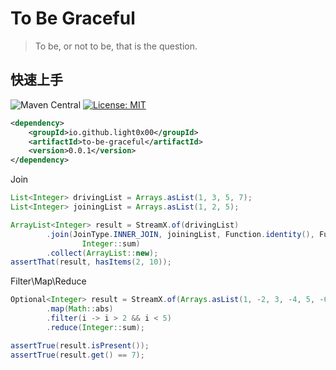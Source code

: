 # To Be Graceful

> To be, or not to be, that is the question. 

## 快速上手

![Maven Central](https://maven-badges.herokuapp.com/maven-central/io.github.light0x00/to-be-graceful/badge.svg) 
[![License: MIT](https://img.shields.io/badge/License-MIT-yellow.svg)](https://opensource.org/licenses/MIT)

```xml
<dependency>
    <groupId>io.github.light0x00</groupId>
    <artifactId>to-be-graceful</artifactId>
    <version>0.0.1</version>
</dependency>
```

Join 

```java
List<Integer> drivingList = Arrays.asList(1, 3, 5, 7);
List<Integer> joiningList = Arrays.asList(1, 2, 5);

ArrayList<Integer> result = StreamX.of(drivingList)
        .join(JoinType.INNER_JOIN, joiningList, Function.identity(), Function.identity(),
                Integer::sum)
        .collect(ArrayList::new);
assertThat(result, hasItems(2, 10));
```

Filter\Map\Reduce

```java
Optional<Integer> result = StreamX.of(Arrays.asList(1, -2, 3, -4, 5, -6))
        .map(Math::abs)
        .filter(i -> i > 2 && i < 5)
        .reduce(Integer::sum);

assertTrue(result.isPresent());
assertTrue(result.get() == 7);
```



